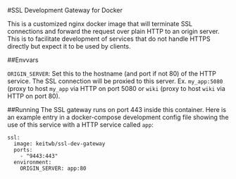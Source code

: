 #SSL Development Gateway for Docker

This is a customized nginx docker image that will terminate SSL connections and
forward the request over plain HTTP to an origin server.  This is to facilitate
development of services that do not handle HTTPS directly but expect it to be
used by clients.

##Envvars

`ORIGIN_SERVER`: Set this to the hostname (and port if not 80) of the HTTP
service.  The SSL connection will be proxied to this server.  Ex. `my_app:5080`
(proxy to host `my_app` via HTTP on port 5080 or `wiki` (proxy to host
`wiki` via HTTP on port 80).

##Running
The SSL gateway runs on port 443 inside this container.  Here is an example
entry in a docker-compose development config file showing the use of this
service with a HTTP service called `app`:

    ssl:
      image: keitwb/ssl-dev-gateway
      ports:
        - "9443:443"
      environment:
        ORIGIN_SERVER: app:80

